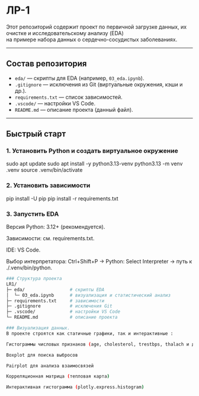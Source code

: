 # ЛР-1

Этот репозиторий содержит проект по первичной загрузке данных, их очистке и исследовательскому анализу (EDA)  
на примере набора данных о сердечно-сосудистых заболеваниях.

---

## Состав репозитория

- `eda/` — скрипты для EDA (например, `03_eda.ipynb`).
- `.gitignore` — исключения из Git (виртуальные окружения, кэши и др.).
- `requirements.txt` — список зависимостей.
- `.vscode/` — настройки VS Code.
- `README.md` — описание проекта (данный файл).

---

## Быстрый старт

### 1. Установить Python и создать виртуальное окружение

sudo apt update
sudo apt install -y python3.13-venv
python3.13 -m venv .venv
source .venv/bin/activate
### 2. Установить зависимости

pip install -U pip
pip install -r requirements.txt

### 3. Запустить EDA

Версия Python: 3.12+ (рекомендуется).

Зависимости: см. requirements.txt.

IDE: VS Code.

Выбор интерпретатора:
Ctrl+Shift+P → Python: Select Interpreter → путь к ./.venv/bin/python.
```bash
### Структура проекта
LR1/
├─ eda/                 # скрипты EDA
│  └─ 03_eda.ipynb      # визуализация и статистический анализ
├─ requirements.txt     # зависимости
├─ .gitignore           # исключения Git
├─ .vscode/             # настройки VS Code
└─ README.md            # описание проекта

### Визуализация данных.
В проекте строятся как статичные графики, так и интерактивные :

Гистограммы числовых признаков (age, cholesterol, trestbps, thalach и др.)

Boxplot для поиска выбросов

Pairplot для анализа взаимосвязей

Корреляционная матрица (тепловая карта)

Интерактивная гистограмма (plotly.express.histogram)
